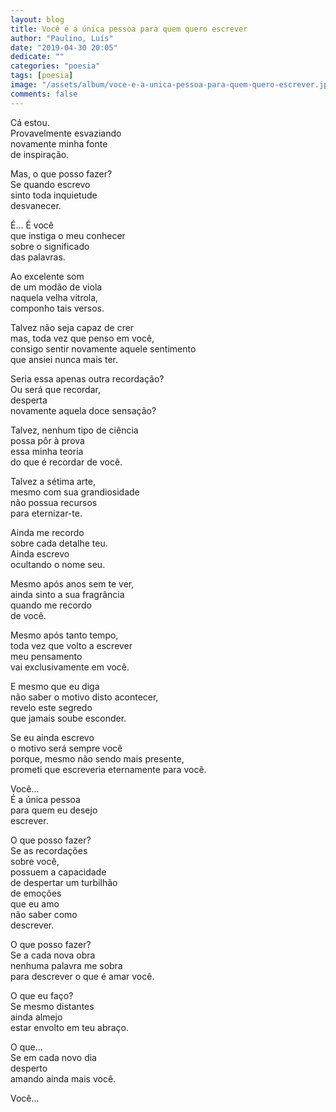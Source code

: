 ```yaml
---
layout: blog
title: Você é a única pessoa para quem quero escrever
author: "Paulino, Luís"
date: "2019-04-30 20:05"
dedicate: ""
categories: "poesia"
tags: [poesia]
image: "/assets/album/voce-e-a-unica-pessoa-para-quem-quero-escrever.jpg"
comments: false
---
```

Cá estou.\
Provavelmente esvaziando\
novamente minha fonte\
de inspiração.

Mas, o que posso fazer?\
Se quando escrevo\
sinto toda inquietude\
desvanecer.

É... É você\
que instiga o meu conhecer\
sobre o significado\
das palavras.

Ao excelente som\
de um modão de viola\
naquela velha vitrola,\
componho tais versos.

Talvez não seja capaz de crer\
mas, toda vez que penso em você,\
consigo sentir novamente aquele sentimento\
que ansiei nunca mais ter.

Seria essa apenas outra recordação?\
Ou será que recordar,\
desperta\
novamente aquela doce sensação?

Talvez, nenhum tipo de ciência\
possa pôr à prova\
essa minha teoria\
do que é recordar de você.

Talvez a sétima arte,\
mesmo com sua grandiosidade\
não possua recursos\
para eternizar-te.

Ainda me recordo\
sobre cada detalhe teu.\
Ainda escrevo\
ocultando o nome seu.

Mesmo após anos sem te ver,\
ainda sinto a sua fragrância\
quando me recordo\
de você.

Mesmo após tanto tempo,\
toda vez que volto a escrever\
meu pensamento\
vai exclusivamente em você.

E mesmo que eu diga\
não saber o motivo disto acontecer,\
revelo este segredo\
que jamais soube esconder.

Se eu ainda escrevo\
o motivo será sempre você\
porque, mesmo não sendo mais presente,\
prometi que escreveria eternamente para você.

Você...\
É a única pessoa\
para quem eu desejo\
escrever.

O que posso fazer?\
Se as recordações\
sobre você,\
possuem a capacidade\
de despertar um turbilhão\
de emoções\
que eu amo\
não saber como\
descrever.

O que posso fazer?\
Se a cada nova obra\
nenhuma palavra me sobra\
para descrever o que é amar você.

O que eu faço?\
Se mesmo distantes\
ainda almejo\
estar envolto em teu abraço.

O que...\
Se em cada novo dia\
desperto\
amando ainda mais você.

Você...
